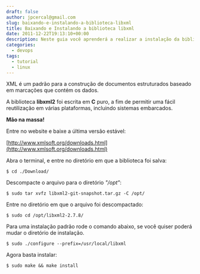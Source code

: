 ```yaml
---
draft: false
author: jpcercal@gmail.com
slug: baixando-e-instalando-a-biblioteca-libxml
title: Baixando e Instalando a biblioteca libxml
date: 2011-12-22T19:13:10+00:00
description: Neste guia você aprenderá a realizar a instalação da biblioteca libxml em sistemas operacionais Linux. Baixe o código fonte e o compile para a sua distro.
categories:
  - devops
tags: 
  - tutorial
  - linux
---
```


XML é um padrão para a construção de documentos estruturados baseado em marcações que contém os dados.

A biblioteca **libxml2** foi escrita em **C** puro, a fim de permitir uma fácil reutilização em várias plataformas, 
incluindo sistemas embarcados.

**Mão na massa!**

Entre no website e baixe a última versão estável:

[http://www.xmlsoft.org/downloads.html](http://www.xmlsoft.org/downloads.html)

Abra o terminal, e entre no diretório em que a biblioteca foi salva:

```shell
$ cd ./Download/
```

Descompacte o arquivo para o diretório _"/opt"_:

```shell
$ sudo tar xvfz libxml2-git-snapshot.tar.gz -C /opt/
```

Entre no diretório em que o arquivo foi descompactado:

```shell
$ sudo cd /opt/libxml2-2.7.8/
```

Para uma instalação padrão rode o comando abaixo, se você quiser poderá mudar o diretório de instalação.

```shell
$ sudo ./configure --prefix=/usr/local/libxml
```

Agora basta instalar:

```shell
$ sudo make && make install
```
